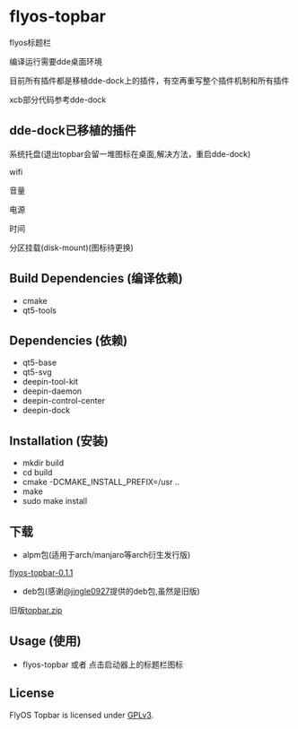 # flyos-topbar
flyos标题栏

编译运行需要dde桌面环境

目前所有插件都是移植dde-dock上的插件，有空再重写整个插件机制和所有插件

xcb部分代码参考dde-dock

## dde-dock已移植的插件

系统托盘(退出topbar会留一堆图标在桌面,解决方法，重启dde-dock)

wifi

音量

电源

时间

分区挂载(disk-mount)(图标待更换)

## Build Dependencies (编译依赖)

* cmake
* qt5-tools

## Dependencies (依赖)

* qt5-base
* qt5-svg
* deepin-tool-kit
* deepin-daemon
* deepin-control-center
* deepin-dock

## Installation (安装)

* mkdir build
* cd build
* cmake -DCMAKE_INSTALL_PREFIX=/usr ..
* make
* sudo make install

## 下载

* alpm包(适用于arch/manjaro等arch衍生发行版)

[flyos-topbar-0.1.1](https://coding.net/u/xiayesuifeng/p/flyos-mirrors/git/raw/master/x86_64/flyos-topbar-0.1.1-1-x86_64.pkg.tar.xz)

* deb包(感谢[@jingle0927](https://github.com/jingle0927)提供的deb包,虽然是旧版)

旧版[topbar.zip](https://github.com/linuxflyos/flyos-topbar/files/1168638/topbar.zip)

## Usage (使用)

* flyos-topbar 或者 点击启动器上的标题栏图标

## License

FlyOS Topbar is licensed under [GPLv3](LICENSE).
